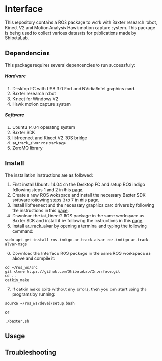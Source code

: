 # Interface

This repository contains a ROS package to work with Baxter research robot, Kinect V2 and Motion Analysis Hawk motion capture system. This package is being used to collect various datasets for publications made by ShibataLab.

## Dependencies
This package requires several dependencies to run successfully:

##### Hardware
1. Desktop PC with USB 3.0 Port and NVidia/Intel graphics card.
2. Baxter research robot
3. Kinect for Windows V2
4. Hawk motion capture system

##### Software
1. Ubuntu 14.04 operating system
2. Baxter SDK
3. libfreenect and Kinect V2 ROS bridge
4. ar_track_alvar ros package
5. ZeroMQ library

## Install
The installation instructions are as followed:

1. First install Ubuntu 14.04 on the Desktop PC and setup ROS indigo following steps 1 and 2 in this [page](http://sdk.rethinkrobotics.com/wiki/Workstation_Setup).
2. Create a new ROS wokspace and install the necessary Baxter SDK software following steps 3 to 7 in this [page](http://sdk.rethinkrobotics.com/wiki/Workstation_Setup).
3. Install libfreenect and the necessary graphics card drivers by following the instructions in this [page](https://github.com/code-iai/iai_kinect2).
4. Download the iai_kinect2 ROS package in the same workspace as Baxter SDK and install it by following the instructions in this [page](https://github.com/code-iai/iai_kinect2).
5. Install ar_track_alvar by opening a terminal and typing the following command:
```
sudo apt-get install ros-indigo-ar-track-alvar ros-indigo-ar-track-alvar-msgs
```
6. Download the Interface ROS package in the same ROS workspace as above and compile it:
```
cd ~/ros_ws/src
git clone https://github.com/ShibataLab/Interface.git
cd ..
catkin_make
```
7. If catkin make exits without any errors, then you can start using the programs by running:
```
source ~/ros_ws/devel/setup.bash
```
or
```
./baxter.sh
```

## Usage


## Troubleshooting
